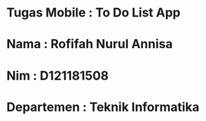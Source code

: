 # Tugas Mobile : To Do List App
# Nama : Rofifah Nurul Annisa
# Nim : D121181508
# Departemen : Teknik Informatika
